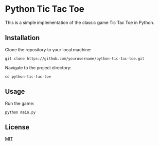 # Python Tic Tac Toe

This is a simple implementation of the classic game Tic Tac Toe in Python.

## Installation

Clone the repository to your local machine:

```
git clone https://github.com/yourusername/python-tic-tac-toe.git
```

Navigate to the project directory:
```
cd python-tic-tac-toe
```

## Usage

Run the game:
```
python main.py
```

## License

[MIT](https://choosealicense.com/licenses/mit/)
